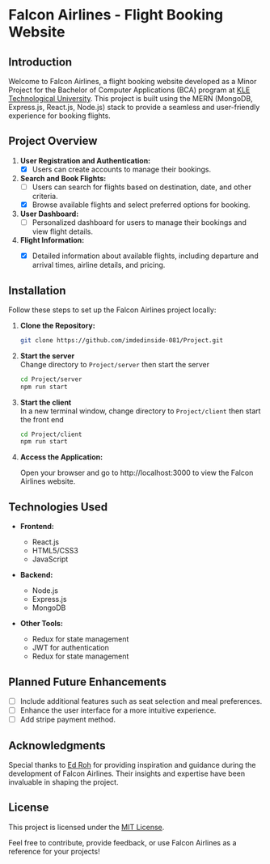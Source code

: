 # Falcon Airlines - Flight Booking Website

## Introduction

Welcome to Falcon Airlines, a flight booking website developed as a Minor Project for the Bachelor of Computer Applications (BCA) program at [KLE Technological University](https://www.linkedin.com/school/kletechbvb/). This project is built using the MERN (MongoDB, Express.js, React.js, Node.js) stack to provide a seamless and user-friendly experience for booking flights.


## Project Overview

1. **User Registration and Authentication:**
   - [x] Users can create accounts to manage their bookings.

2. **Search and Book Flights:** 
   - [ ] Users can search for flights based on destination, date, and other criteria.
   - [x] Browse available flights and select preferred options for booking.

3. **User Dashboard:**
   - [ ] Personalized dashboard for users to manage their bookings and view flight details.

4. **Flight Information:**
   - [x] Detailed information about available flights, including departure and arrival times, airline details, and pricing.


## Installation

Follow these steps to set up the Falcon Airlines project locally:

1. **Clone the Repository:**
   ```bash
   git clone https://github.com/imdedinside-081/Project.git
   ```
2. **Start the server**  
  Change directory to `Project/server` then start the server 
   ```bash
   cd Project/server
   npm run start
   ```
3. **Start the client**  
  In a new terminal window, change directory to `Project/client` then start the front end
   ```bash
   cd Project/client
   npm run start
   ```
4. **Access the Application:**

    Open your browser and go to http://localhost:3000 to view the Falcon Airlines website.

## Technologies Used

- **Frontend:**
  - React.js
  - HTML5/CSS3
  - JavaScript

- **Backend:**
  - Node.js
  - Express.js
  - MongoDB

- **Other Tools:**
  - Redux for state management
  - JWT for authentication
  - Redux for state management


## Planned Future Enhancements

- [ ] Include additional features such as seat selection and meal preferences.
- [ ] Enhance the user interface for a more intuitive experience.
- [ ] Add stripe payment method.

## Acknowledgments

Special thanks to [Ed Roh](https://github.com/ed-roh/) for providing inspiration and guidance during the development of Falcon Airlines. Their insights and expertise have been invaluable in shaping the project.

## License

This project is licensed under the [MIT License](LICENSE).

Feel free to contribute, provide feedback, or use Falcon Airlines as a reference for your projects!
